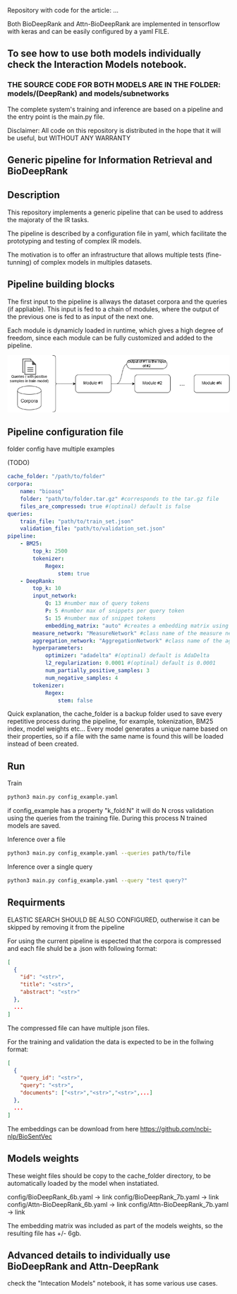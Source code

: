 Repository with code for the article: ...

Both BioDeepRank and Attn-BioDeepRank are implemented in tensorflow with keras and can be easily configured by a yaml FILE.

## To see how to use both models individually check the Interaction Models notebook.

### THE SOURCE CODE FOR BOTH MODELS ARE IN THE FOLDER: models/(DeepRank) and models/subnetworks

The complete system's training and inference are based on a pipeline and the entry point is the main.py file.

Disclaimer: All code on this repository is distributed in the hope that it will be useful, but WITHOUT ANY WARRANTY

## Generic pipeline for Information Retrieval and BioDeepRank


## Description
This repository implements a generic pipeline that can be used to address the majoraty of the IR tasks.

The pipeline is described by a configuration file in yaml, which facilitate the prototyping and testing of complex IR models.

The motivation is to offer an infrastructure that allows multiple tests (fine-tunning) of complex models in multiples datasets.


## Pipeline building blocks

The first input to the pipeline is allways the dataset corpora and the queries (if appliable). This input is fed to a chain of modules, where the output of the previous one is fed to as input of the next one.

Each module is dynamicly loaded in runtime, which gives a high degree of freedom, since each module can be fully customized and added to the pipeline.

![Image of Yaktocat](images/pipe.png)

## Pipeline configuration file

folder config have multiple examples

(TODO)

```yaml
cache_folder: "/path/to/folder"
corpora:
    name: "bioasq"
    folder: "path/to/folder.tar.gz" #corresponds to the tar.gz file
    files_are_compressed: true #(optinal) default is false
queries:
    train_file: "path/to/train_set.json"
    validation_file: "path/to/validation_set.json"
pipeline:
    - BM25:
        top_k: 2500
        tokenizer:
            Regex:
                stem: true
    - DeepRank:
        top_k: 10
        input_network:
            Q: 13 #number max of query tokens
            P: 5 #number max of snippets per query token
            S: 15 #number max of snippet tokens
            embedding_matrix: "auto" #creates a embedding matrix using fasttext library
        measure_network: "MeasureNetwork" #class name of the measure network
        aggregation_network: "AggregationNetwork" #class name of the aggregation network
        hyperparameters:
            optimizer: "adadelta" #(optinal) default is AdaDelta
            l2_regularization: 0.0001 #(optinal) default is 0.0001
            num_partially_positive_samples: 3
            num_negative_samples: 4
        tokenizer:
            Regex:
                stem: false

```

Quick explanation, the cache_folder is a backup folder used to save every repetitive process during the pipeline, for example, tokenization, BM25 index, model weights etc...
Every model generates a unique name based on their properties, so if a file with the same name is found this will be loaded instead of been created.



## Run
Train
```sh
python3 main.py config_example.yaml

```

if config_example has a property "k_fold:N" it will do N cross validation using the queries from the training file. During this process N trained models are saved.

Inference over a file
```sh
python3 main.py config_example.yaml --queries path/to/file

```

Inference over a single query
```sh
python3 main.py config_example.yaml --query "test query?"

```

## Requirments

ELASTIC SEARCH SHOULD BE ALSO CONFIGURED, outherwise it can be skipped by removing it from the pipeline

For using the current pipeline is espected that the corpora is compressed and each file shuld be a .json with following format:
```json
[
  {
    "id": "<str>",
    "title": "<str>",
    "abstract": "<str>"
  },
  ...
]
```
The compressed file can have multiple json files.

For the training and validation the data is expected to be in the follwing format:
```json
[
  {
    "query_id": "<str>",
    "query": "<str>",
    "documents": ["<str>","<str>","<str>",...]
  },
  ...
]
```

The embeddings can be download from here https://github.com/ncbi-nlp/BioSentVec


## Models weights

These weight files should be copy to the cache_folder directory, to be automatically loaded by the model when instatiated.

config/BioDeepRank_6b.yaml -> link
config/BioDeepRank_7b.yaml -> link
config/Attn-BioDeepRank_6b.yaml -> link
config/Attn-BioDeepRank_7b.yaml -> link

The embedding matrix was included as part of the models weights, so the resulting file has +/- 6gb.

## Advanced details to individually use BioDeepRank and Attn-DeepRank

check the "Intecation Models" notebook, it has some various use cases.
